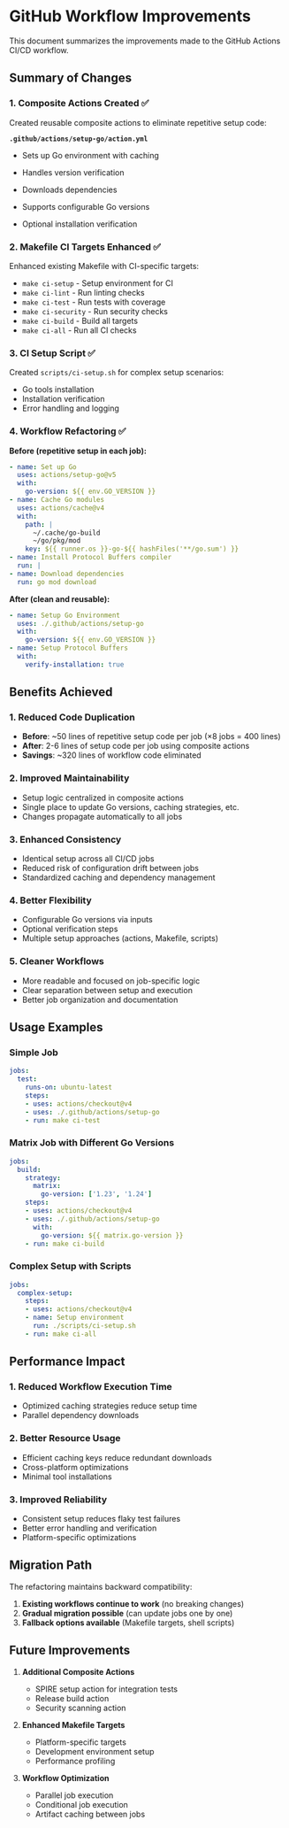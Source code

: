 # GitHub Workflow Improvements

This document summarizes the improvements made to the GitHub Actions CI/CD workflow.

## Summary of Changes

### 1. Composite Actions Created ✅

Created reusable composite actions to eliminate repetitive setup code:

**`.github/actions/setup-go/action.yml`**
- Sets up Go environment with caching
- Handles version verification
- Downloads dependencies
- Supports configurable Go versions

- Optional installation verification

### 2. Makefile CI Targets Enhanced ✅

Enhanced existing Makefile with CI-specific targets:
- `make ci-setup` - Setup environment for CI
- `make ci-lint` - Run linting checks
- `make ci-test` - Run tests with coverage
- `make ci-security` - Run security checks  
- `make ci-build` - Build all targets
- `make ci-all` - Run all CI checks

### 3. CI Setup Script ✅

Created `scripts/ci-setup.sh` for complex setup scenarios:
- Go tools installation
- Installation verification
- Error handling and logging

### 4. Workflow Refactoring ✅

**Before (repetitive setup in each job):**
```yaml
- name: Set up Go
  uses: actions/setup-go@v5
  with:
    go-version: ${{ env.GO_VERSION }}
- name: Cache Go modules
  uses: actions/cache@v4
  with:
    path: |
      ~/.cache/go-build
      ~/go/pkg/mod
    key: ${{ runner.os }}-go-${{ hashFiles('**/go.sum') }}
- name: Install Protocol Buffers compiler
  run: |
- name: Download dependencies
  run: go mod download
```

**After (clean and reusable):**
```yaml
- name: Setup Go Environment
  uses: ./.github/actions/setup-go
  with:
    go-version: ${{ env.GO_VERSION }}
- name: Setup Protocol Buffers
  with:
    verify-installation: true
```

## Benefits Achieved

### 1. **Reduced Code Duplication**
- **Before**: ~50 lines of repetitive setup code per job (×8 jobs = 400 lines)
- **After**: 2-6 lines of setup code per job using composite actions
- **Savings**: ~320 lines of workflow code eliminated

### 2. **Improved Maintainability**
- Setup logic centralized in composite actions
- Single place to update Go versions, caching strategies, etc.
- Changes propagate automatically to all jobs

### 3. **Enhanced Consistency**
- Identical setup across all CI/CD jobs
- Reduced risk of configuration drift between jobs
- Standardized caching and dependency management

### 4. **Better Flexibility**
- Configurable Go versions via inputs
- Optional verification steps
- Multiple setup approaches (actions, Makefile, scripts)

### 5. **Cleaner Workflows**
- More readable and focused on job-specific logic
- Clear separation between setup and execution
- Better job organization and documentation

## Usage Examples

### Simple Job
```yaml
jobs:
  test:
    runs-on: ubuntu-latest
    steps:
    - uses: actions/checkout@v4
    - uses: ./.github/actions/setup-go
    - run: make ci-test
```

### Matrix Job with Different Go Versions
```yaml
jobs:
  build:
    strategy:
      matrix:
        go-version: ['1.23', '1.24']
    steps:
    - uses: actions/checkout@v4
    - uses: ./.github/actions/setup-go
      with:
        go-version: ${{ matrix.go-version }}
    - run: make ci-build
```

### Complex Setup with Scripts
```yaml
jobs:
  complex-setup:
    steps:
    - uses: actions/checkout@v4
    - name: Setup environment
      run: ./scripts/ci-setup.sh
    - run: make ci-all
```

## Performance Impact

### 1. **Reduced Workflow Execution Time**
- Optimized caching strategies reduce setup time
- Parallel dependency downloads

### 2. **Better Resource Usage**
- Efficient caching keys reduce redundant downloads  
- Cross-platform optimizations
- Minimal tool installations

### 3. **Improved Reliability**
- Consistent setup reduces flaky test failures
- Better error handling and verification
- Platform-specific optimizations

## Migration Path

The refactoring maintains backward compatibility:

1. **Existing workflows continue to work** (no breaking changes)
2. **Gradual migration possible** (can update jobs one by one)
3. **Fallback options available** (Makefile targets, shell scripts)

## Future Improvements

1. **Additional Composite Actions**
   - SPIRE setup action for integration tests
   - Release build action
   - Security scanning action

2. **Enhanced Makefile Targets**
   - Platform-specific targets
   - Development environment setup
   - Performance profiling

3. **Workflow Optimization**
   - Parallel job execution
   - Conditional job execution
   - Artifact caching between jobs